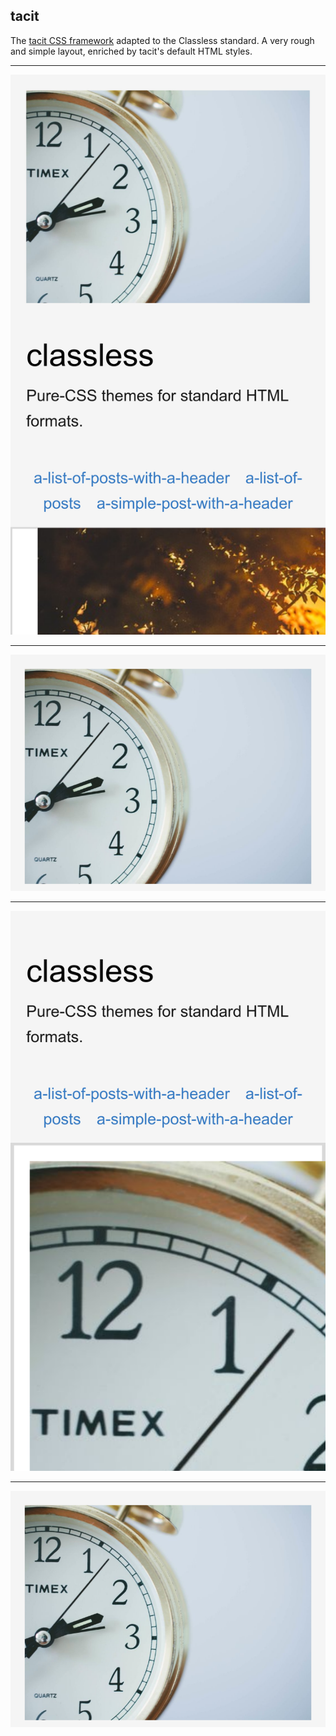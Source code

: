 ## tacit

The [tacit CSS framework](https://github.com/yegor256/tacit) adapted to the Classless standard.
A very rough and simple layout, enriched by tacit's default HTML styles.

---

![](screenshots/tacit-list-mobile.png)

---

![](screenshots/tacit-list.png)

---

![](screenshots/tacit-post-mobile.png)

---

![](screenshots/tacit-post.png)
